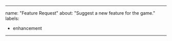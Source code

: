 ---

name: "Feature Request"
about: "Suggest a new feature for the game."
labels:

- enhancement

---
